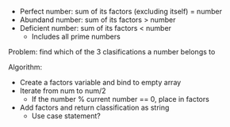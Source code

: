 - Perfect number: sum of its factors (excluding itself) = number
- Abundand number: sum of its factors > number
- Deficient number: sum of its factors < number
  - Includes all prime numbers

Problem: find which of the 3 clasifications a number belongs to

Algorithm:
- Create a factors variable and bind to empty array
- Iterate from num to num/2
  - If the number % current number == 0, place in factors
- Add factors and return classification as string
  - Use case statement?